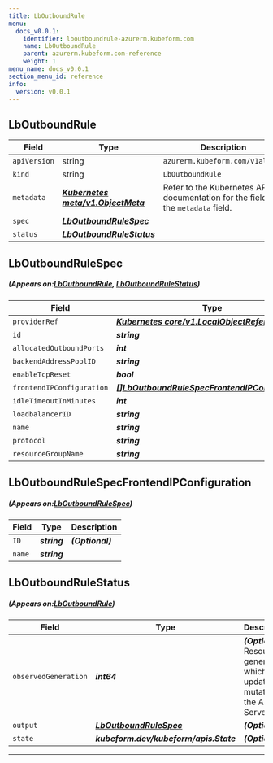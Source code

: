 ```yaml
---
title: LbOutboundRule
menu:
  docs_v0.0.1:
    identifier: lboutboundrule-azurerm.kubeform.com
    name: LbOutboundRule
    parent: azurerm.kubeform.com-reference
    weight: 1
menu_name: docs_v0.0.1
section_menu_id: reference
info:
  version: v0.0.1
---
```


## LbOutboundRule
| Field | Type | Description |
| ------ | ----- | ----------- |
| `apiVersion` | string | `azurerm.kubeform.com/v1alpha1` |
|    `kind` | string | `LbOutboundRule` |
| `metadata` | ***[Kubernetes meta/v1.ObjectMeta](https://kubernetes.io/docs/reference/generated/kubernetes-api/v1.13/#objectmeta-v1-meta)***|Refer to the Kubernetes API documentation for the fields of the `metadata` field.|
| `spec` | ***[LbOutboundRuleSpec](#LbOutboundRuleSpec)***||
| `status` | ***[LbOutboundRuleStatus](#LbOutboundRuleStatus)***||
## LbOutboundRuleSpec
##### (Appears on:[LbOutboundRule](#LbOutboundRule), [LbOutboundRuleStatus](#LbOutboundRuleStatus))
| Field | Type | Description |
| ------ | ----- | ----------- |
| `providerRef` | ***[Kubernetes core/v1.LocalObjectReference](https://kubernetes.io/docs/reference/generated/kubernetes-api/v1.13/#localobjectreference-v1-core)***||
| `id` | ***string***||
| `allocatedOutboundPorts` | ***int***| ***(Optional)*** |
| `backendAddressPoolID` | ***string***||
| `enableTcpReset` | ***bool***| ***(Optional)*** |
| `frontendIPConfiguration` | ***[[]LbOutboundRuleSpecFrontendIPConfiguration](#LbOutboundRuleSpecFrontendIPConfiguration)***| ***(Optional)*** |
| `idleTimeoutInMinutes` | ***int***| ***(Optional)*** |
| `loadbalancerID` | ***string***||
| `name` | ***string***||
| `protocol` | ***string***||
| `resourceGroupName` | ***string***||
## LbOutboundRuleSpecFrontendIPConfiguration
##### (Appears on:[LbOutboundRuleSpec](#LbOutboundRuleSpec))
| Field | Type | Description |
| ------ | ----- | ----------- |
| `ID` | ***string***| ***(Optional)*** |
| `name` | ***string***||
## LbOutboundRuleStatus
##### (Appears on:[LbOutboundRule](#LbOutboundRule))
| Field | Type | Description |
| ------ | ----- | ----------- |
| `observedGeneration` | ***int64***| ***(Optional)*** Resource generation, which is updated on mutation by the API Server.|
| `output` | ***[LbOutboundRuleSpec](#LbOutboundRuleSpec)***| ***(Optional)*** |
| `state` | ***kubeform.dev/kubeform/apis.State***| ***(Optional)*** |
---
